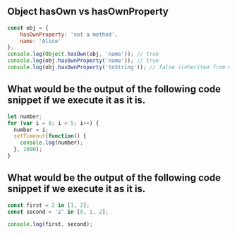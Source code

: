 ## Object hasOwn vs hasOwnProperty

```js
const obj = {
    hasOwnProperty: 'not a method',
    name: 'Alice'
};
console.log(Object.hasOwn(obj, 'name')); // true
console.log(obj.hasOwnProperty('name')); // true
console.log(obj.hasOwnProperty('toString')); // false (inherited from Object.prototype)
```


## What would be the output of the following code snippet if we execute it as it is.
```js
let number;
for (var i = 0; i < 5; i++) {
  number = i;
  setTimeout(function() {
    console.log(number);
  }, 1000);
}
```

## What would be the output of the following code snippet if we execute it as it is.
```js
const first = 2 in [1, 2];
const second = '2' in [0, 1, 2];

console.log(first, second);
```
